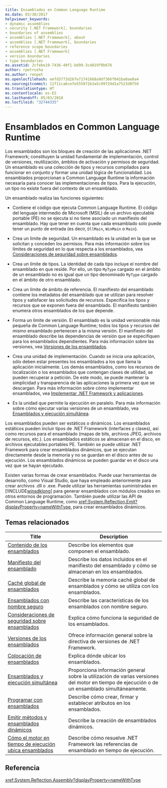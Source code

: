 ```yaml
---
title: Ensamblados en Common Language Runtime
ms.date: 03/30/2017
helpviewer_keywords:
- dynamic assemblies
- security [.NET Framework], boundaries
- boundaries of assemblies
- assemblies [.NET Framework], about
- assemblies [.NET Framework], boundaries
- reference scope boundaries
- assemblies [.NET Framework]
- version boundaries
- type boundaries
ms.assetid: 2cfebe19-7436-49f1-bd99-3c4019f0b676
author: rpetrusha
ms.author: ronpet
ms.openlocfilehash: eefd3773d26fe71741668a9df366f041ba0ae0a4
ms.sourcegitcommit: 11f11ca6cefe555972b3a5c99729d1a7523d8f50
ms.translationtype: HT
ms.contentlocale: es-ES
ms.lasthandoff: 05/03/2018
ms.locfileid: "32744335"
---
```

# <a name="assemblies-in-the-common-language-runtime"></a>Ensamblados en Common Language Runtime
Los ensamblados son los bloques de creación de las aplicaciones .NET Framework; constituyen la unidad fundamental de implementación, control de versiones, reutilización, ámbitos de activación y permisos de seguridad. Un ensamblado es una colección de tipos y recursos compilados para funcionar en conjunto y formar una unidad lógica de funcionalidad. Los ensamblados proporcionan a Common Language Runtime la información necesaria para conocer las implementaciones de tipos. Para la ejecución, un tipo no existe fuera del contexto de un ensamblado.  
  
 Un ensamblado realiza las funciones siguientes:  
  
-   Contiene el código que ejecuta Common Language Runtime. El código del lenguaje intermedio de Microsoft (MSIL) de un archivo ejecutable portable (PE) no se ejecuta si no tiene asociado un manifiesto del ensamblado. Hay que tener en cuenta que cada ensamblado solo puede tener un punto de entrada (es decir, `DllMain`, `WinMain` o `Main`).  
  
-   Crea un límite de seguridad. Un ensamblado es la unidad en la que se solicitan y conceden los permisos. Para más información sobre los límites de seguridad en lo que respecta a los ensamblados, vea [Consideraciones de seguridad sobre ensamblados](../../../docs/framework/app-domains/assembly-security-considerations.md).  
  
-   Crea un límite de tipos. La identidad de cada tipo incluye el nombre del ensamblado en que reside. Por ello, un tipo `MyType` cargado en el ámbito de un ensamblado no es igual que un tipo denominado `MyType` cargado en el ámbito de otro ensamblado.  
  
-   Crea un límite de ámbito de referencia. El manifiesto del ensamblado contiene los metadatos del ensamblado que se utilizan para resolver tipos y satisfacer las solicitudes de recursos. Especifica los tipos y recursos que se exponen fuera del ensamblado. El manifiesto también enumera otros ensamblados de los que depende.  
  
-   Forma un límite de versión. El ensamblado es la unidad versionable más pequeña de Common Language Runtime; todos los tipos y recursos del mismo ensamblado pertenecen a la misma versión. El manifiesto del ensamblado describe las dependencias de versión que se especifiquen para los ensamblados dependientes. Para más información sobre las versiones, vea [Versiones de los ensamblados](../../../docs/framework/app-domains/assembly-versioning.md).  
  
-   Crea una unidad de implementación. Cuando se inicia una aplicación, sólo deben estar presentes los ensamblados a los que llama la aplicación inicialmente. Los demás ensamblados, como los recursos de localización o los ensamblados que contengan clases de utilidad, se pueden recuperar a petición. De este modo, se puede mantener la simplicidad y transparencia de las aplicaciones la primera vez que se descargan. Para más información sobre cómo implementar ensamblados, vea [Implementar .NET Framework y aplicaciones](../../../docs/framework/deployment/index.md).  
  
-   Es la unidad que permite la ejecución en paralelo. Para más información sobre cómo ejecutar varias versiones de un ensamblado, vea [Ensamblados y ejecución simultánea](../../../docs/framework/app-domains/assemblies-and-side-by-side-execution.md).  
  
 Los ensamblados pueden ser estáticos o dinámicos. Los ensamblados estáticos pueden incluir tipos de .NET Framework (interfaces y clases), así como recursos para el ensamblado (mapas de bits, archivos JPEG, archivos de recursos, etc.). Los ensamblados estáticos se almacenan en el disco, en archivos ejecutables portables PE. También se puede utilizar .NET Framework para crear ensamblados dinámicos, que se ejecutan directamente desde la memoria y no se guardan en el disco antes de su ejecución. Los ensamblados dinámicos se pueden guardar en el disco una vez que se hayan ejecutado.  
  
 Existen varias formas de crear ensamblados. Puede usar herramientas de desarrollo, como Visual Studio, que haya empleado anteriormente para crear archivos .dll o .exe. Puede utilizar las herramientas suministradas en [!INCLUDE[winsdklong](../../../includes/winsdklong-md.md)] para generar ensamblados con módulos creados en otros entornos de programación. También puede utilizar las API de Common Language Runtime, como <xref:System.Reflection.Emit?displayProperty=nameWithType>, para crear ensamblados dinámicos.  
  
## <a name="related-topics"></a>Temas relacionados  
  
|Title|Description|  
|-----------|-----------------|  
|[Contenido de los ensamblados](../../../docs/framework/app-domains/assembly-contents.md)|Describe los elementos que componen el ensamblado.|  
|[Manifiesto del ensamblado](../../../docs/framework/app-domains/assembly-manifest.md)|Describe los datos incluidos en el manifiesto del ensamblado y cómo se almacenan en los ensamblados.|  
|[Caché global de ensamblados](../../../docs/framework/app-domains/gac.md)|Describe la memoria caché global de ensamblados y cómo se utiliza con los ensamblados.|  
|[Ensamblados con nombre seguro](../../../docs/framework/app-domains/strong-named-assemblies.md)|Describe las características de los ensamblados con nombre seguro.|  
|[Consideraciones de seguridad sobre ensamblados](../../../docs/framework/app-domains/assembly-security-considerations.md)|Explica cómo funciona la seguridad de los ensamblados.|  
|[Versiones de los ensamblados](../../../docs/framework/app-domains/assembly-versioning.md)|Ofrece información general sobre la directiva de versiones de .NET Framework.|  
|[Colocación de ensamblados](../../../docs/framework/app-domains/assembly-placement.md)|Explica dónde ubicar los ensamblados.|  
|[Ensamblados y ejecución simultánea](../../../docs/framework/app-domains/assemblies-and-side-by-side-execution.md)|Proporciona información general sobre la utilización de varias versiones del motor en tiempo de ejecución o de un ensamblado simultáneamente.|  
|[Programar con ensamblados](../../../docs/framework/app-domains/programming-with-assemblies.md)|Describe cómo crear, firmar y establecer atributos en los ensamblados.|  
|[Emitir métodos y ensamblados dinámicos](../../../docs/framework/reflection-and-codedom/emitting-dynamic-methods-and-assemblies.md)|Describe la creación de ensamblados dinámicos.|  
|[Cómo el motor en tiempo de ejecución ubica ensamblados](../../../docs/framework/deployment/how-the-runtime-locates-assemblies.md)|Describe cómo resuelve .NET Framework las referencias de ensamblado en tiempo de ejecución.|  
  
## <a name="reference"></a>Referencia  
 <xref:System.Reflection.Assembly?displayProperty=nameWithType>
